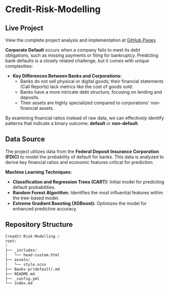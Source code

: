 # Credit-Risk-Modelling

## Live Project
View the complete project analysis and implementation at [GitHub Pages](https://majidjangani.github.io/Credit-Risk-Modelling/Banks-Pr(default)/)

**Corporate Default** occurs when a company fails to meet its debt obligations, such as missing payments or filing for bankruptcy. Predicting bank defaults is a closely related challenge, but it comes with unique complexities:

- **Key Differences Between Banks and Corporations:**
  - Banks do not sell physical or digital goods; their financial statements (Call Reports) lack metrics like the cost of goods sold.
  - Banks have a more intricate debt structure, focusing on lending and deposits.
  - Their assets are highly specialized compared to corporations' non-financial assets.

By examining financial ratios instead of raw data, we can effectively identify patterns that indicate a binary outcome: **default** or **non-default**.

## Data Source
The project utilizes data from the **Federal Deposit Insurance Corporation (FDIC)** to model the probability of default for banks. This data is analyzed to derive key financial ratios and economic features critical for prediction.


 **Machine Learning Techniques:**
   - **Classification and Regression Trees (CART):** Initial model for predicting default probabilities.
   - **Random Forest Algorithm:** Identifies the most influential features within the tree-based model.
   - **Extreme Gradient Boosting (XGBoost):** Optimizes the model for enhanced predictive accuracy.

## Repository Structure
```python
Creadit-Risk-Modelling-/
root/
/
├── _includes/
│   └── head-custom.html
├── assets/
│   └── style.scss
├── Banks-pr(default).md 
├── README.md
├── _config.yml
└── index.md 
